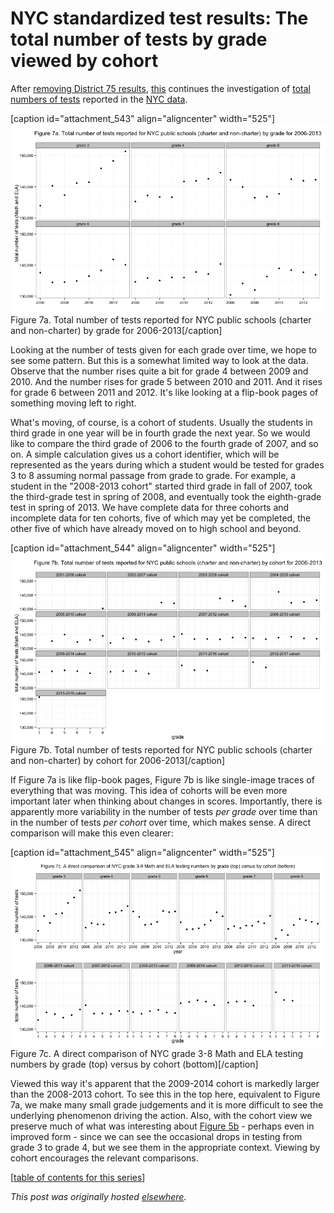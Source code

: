 # NYC standardized test results: The total number of tests by grade viewed by cohort



After <a href="http://planspace.org/2013/11/16/nyc-standardized-test-results-considering-district-75-schools/">removing District 75 results</a>, <a href="https://github.com/ajschumacher/NYCtests/blob/master/code/figure7.r">this</a> continues the investigation of <a href="http://planspace.org/2013/11/16/nyc-standardized-test-results-the-total-number-of-students-and-tests-by-grade/">total numbers of tests</a> reported in the <a href="http://planspace.org/2013/11/13/nyc-standardized-test-results-putting-the-data-together-and-looking-at-it/">NYC data</a>.

[caption id="attachment_543" align="aligncenter" width="525"]<a href="7a.png"><img class="size-large wp-image-543" alt="Figure 7a. Total number of tests reported for NYC public schools (charter and non-charter) by grade for 2006-2013" src="7a.png"></a> Figure 7a. Total number of tests reported for NYC public schools (charter and non-charter) by grade for 2006-2013[/caption]

Looking at the number of tests given for each grade over time, we hope to see some pattern. But this is a somewhat limited way to look at the data. Observe that the number rises quite a bit for grade 4 between 2009 and 2010. And the number rises for grade 5 between 2010 and 2011. And it rises for grade 6 between 2011 and 2012. It's like looking at a flip-book pages of something moving left to right.

What's moving, of course, is a cohort of students. Usually the students in third grade in one year will be in fourth grade the next year. So we would like to compare the third grade of 2006 to the fourth grade of 2007, and so on. A simple calculation gives us a cohort identifier, which will be represented as the years during which a student would be tested for grades 3 to 8 assuming normal passage from grade to grade. For example, a student in the "2008-2013 cohort" started third grade in fall of 2007, took the third-grade test in spring of 2008, and eventually took the eighth-grade test in spring of 2013. We have complete data for three cohorts and incomplete data for ten cohorts, five of which may yet be completed, the other five of which have already moved on to high school and beyond.

[caption id="attachment_544" align="aligncenter" width="525"]<a href="7b.png"><img class="size-large wp-image-544" alt="Figure 7b. Total number of tests reported for NYC public schools (charter and non-charter) by cohort for 2006-2013" src="7b.png"></a> Figure 7b. Total number of tests reported for NYC public schools (charter and non-charter) by cohort for 2006-2013[/caption]

If Figure 7a is like flip-book pages, Figure 7b is like single-image traces of everything that was moving. This idea of cohorts will be even more important later when thinking about changes in scores. Importantly, there is apparently more variability in the number of tests <em>per grade</em> over time than in the number of tests <em>per cohort</em> over time, which makes sense. A direct comparison will make this even clearer:

[caption id="attachment_545" align="aligncenter" width="525"]<a href="7c.png"><img class="size-large wp-image-545" alt="Figure 7c. A direct comparison of NYC grade 3-8 Math and ELA testing numbers by grade (top) versus by cohort (bottom)" src="7c.png"></a> Figure 7c. A direct comparison of NYC grade 3-8 Math and ELA testing numbers by grade (top) versus by cohort (bottom)[/caption]

Viewed this way it's apparent that the 2009-2014 cohort is markedly larger than the 2008-2013 cohort. To see this in the top here, equivalent to Figure 7a, we make many small grade judgements and it is more difficult to see the underlying phenomenon driving the action. Also, with the cohort view we preserve much of what was interesting about <a href="http://planspace.org/2013/11/16/nyc-standardized-test-results-the-total-number-of-students-and-tests-by-grade/">Figure 5b</a> - perhaps even in improved form - since we can see the occasional drops in testing from grade 3 to grade 4, but we see them in the appropriate context. Viewing by cohort encourages the relevant comparisons.

[<a href="http://planspace.org/2014/01/10/nyc-test-data/">table of contents for this series</a>]



*This post was originally hosted [elsewhere](https://planspacedotorg.wordpress.com/2013/11/16/nyc-standardized-test-results-the-total-number-of-tests-by-grade-viewed-by-cohort/).*
